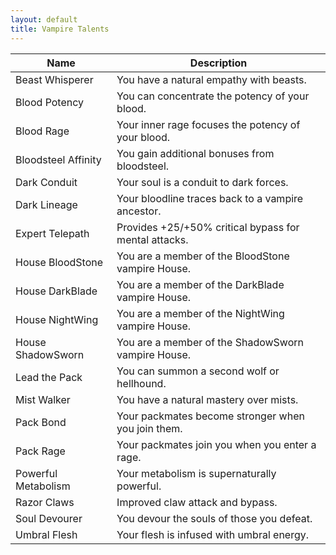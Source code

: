 ```yaml
---
layout: default
title: Vampire Talents
---
```


Name                | Description
---                 | ---
Beast Whisperer     | You have a natural empathy with beasts.
Blood Potency       | You can concentrate the potency of your blood.
Blood Rage          | Your inner rage focuses the potency of your blood.
Bloodsteel Affinity | You gain additional bonuses from bloodsteel.
Dark Conduit        | Your soul is a conduit to dark forces.
Dark Lineage        | Your bloodline traces back to a vampire ancestor.
Expert Telepath     | Provides +25/+50% critical bypass for mental attacks.
House BloodStone    | You are a member of the BloodStone vampire House.
House DarkBlade     | You are a member of the DarkBlade vampire House.
House NightWing     | You are a member of the NightWing vampire House.
House ShadowSworn   | You are a member of the ShadowSworn vampire House.
Lead the Pack       | You can summon a second wolf or hellhound.
Mist Walker         | You have a natural mastery over mists.
Pack Bond           | Your packmates become stronger when you join them.
Pack Rage           | Your packmates join you when you enter a rage.
Powerful Metabolism | Your metabolism is supernaturally powerful.
Razor Claws         | Improved claw attack and bypass.
Soul Devourer       | You devour the souls of those you defeat.
Umbral Flesh        | Your flesh is infused with umbral energy.
